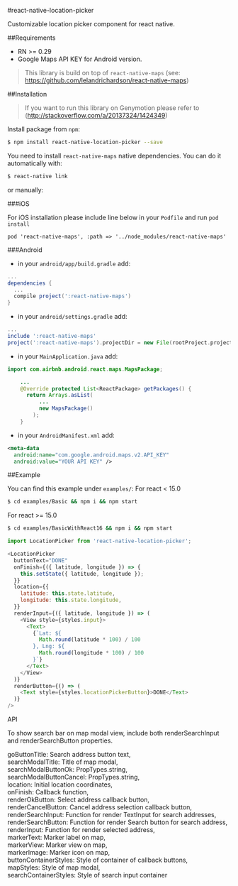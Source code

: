 #react-native-location-picker

Customizable location picker component for react native.

##Requirements

- RN >= 0.29
- Google Maps API KEY for Android version.

>This library is build on top of `react-native-maps` (see: https://github.com/lelandrichardson/react-native-maps)

##Installation

>If you want to run this library on Genymotion please refer to (http://stackoverflow.com/a/20137324/1424349)

Install package from `npm`:

```bash
$ npm install react-native-location-picker --save
```

You need to install `react-native-maps` native dependencies. You can do it automatically with:

```bash
$ react-native link
```

or manually:

###iOS

For iOS installation please include line below in your `Podfile` and run `pod install`

`pod 'react-native-maps', :path => '../node_modules/react-native-maps'`

###Android

- in your `android/app/build.gradle` add:
```groovy
...
dependencies {
  ...
  compile project(':react-native-maps')
}
```

- in your `android/settings.gradle` add:
```groovy
...
include ':react-native-maps'
project(':react-native-maps').projectDir = new File(rootProject.projectDir, '../node_modules/react-native-maps/android')
```

- in your `MainApplication.java` add:

```java
import com.airbnb.android.react.maps.MapsPackage;

    ...
    @Override protected List<ReactPackage> getPackages() {
      return Arrays.asList(
          ...
          new MapsPackage()
        );
    }
```

- in your `AndroidManifest.xml` add:
```xml
<meta-data
  android:name="com.google.android.maps.v2.API_KEY"
  android:value="YOUR API KEY" />
```

##Example

You can find this example under `examples/`:
For react < 15.0
```bash
$ cd examples/Basic && npm i && npm start
```
For react >= 15.0
```bash
$ cd examples/BasicWithReact16 && npm i && npm start
```

```js
import LocationPicker from 'react-native-location-picker';

<LocationPicker
  buttonText="DONE"
  onFinish={({ latitude, longitude }) => {
    this.setState({ latitude, longitude });
  }}
  location={{
    latitude: this.state.latitude,
    longitude: this.state.longitude,
  }}
  renderInput={({ latitude, longitude }) => (
    <View style={styles.input}>
      <Text>
        {`Lat: ${
          Math.round(latitude * 100) / 100
        }, Lng: ${
          Math.round(longitude * 100) / 100
        }`}
      </Text>
    </View>
  )}
  renderButton={() => (
    <Text style={styles.locationPickerButton}>DONE</Text>
  )}
/>
```

API

To show search bar on map modal view, include both renderSearchInput and renderSearchButton properties.

goButtonTitle: Search address button text,  
searchModalTitle: Title of map modal,  
searchModalButtonOk: PropTypes.string,  
searchModalButtonCancel: PropTypes.string,  
location: Initial location coordinates,  
onFinish: Callback function,  
renderOkButton: Select address callback button,  
renderCancelButton: Cancel address selection callback button,  
renderSearchInput: Function for render TextInput for search addresses,  
renderSearchButton: Function for render Search button for search address,  
renderInput: Function for render selected address,  
markerText: Marker label on map,  
markerView: Marker view on map,  
markerImage: Marker icon on map,  
buttonContainerStyles: Style of container of callback buttons,  
mapStyles: Style of map modal,  
searchContainerStyles: Style of search input container  
